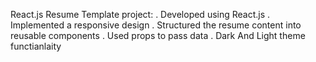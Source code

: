 React.js Resume Template project:
. Developed using React.js
. Implemented a responsive design
. Structured the resume content into reusable components
. Used props to pass data
. Dark And Light theme functianlaity
